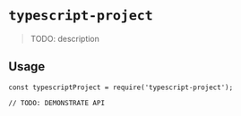 # `typescript-project`

> TODO: description

## Usage

```
const typescriptProject = require('typescript-project');

// TODO: DEMONSTRATE API
```
